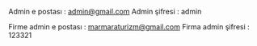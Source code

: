Admin e postası : admin@gmail.com 
Admin şifresi : admin

Firme admin e postası : marmaraturizm@gmail.com
Firma admin şifresi : 123321
